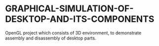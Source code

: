 # GRAPHICAL-SIMULATION-OF-DESKTOP-AND-ITS-COMPONENTS
OpenGL project which consists of 3D environment, to demonstrate assembly and disassembly of desktop parts.
